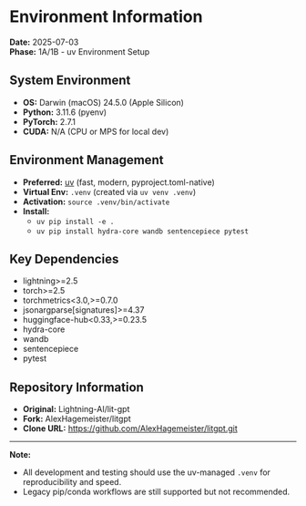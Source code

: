 # Environment Information

**Date:** 2025-07-03  
**Phase:** 1A/1B - uv Environment Setup

## System Environment

- **OS:** Darwin (macOS) 24.5.0 (Apple Silicon)
- **Python:** 3.11.6 (pyenv)
- **PyTorch:** 2.7.1
- **CUDA:** N/A (CPU or MPS for local dev)

## Environment Management

- **Preferred:** [uv](https://github.com/astral-sh/uv) (fast, modern, pyproject.toml-native)
- **Virtual Env:** `.venv` (created via `uv venv .venv`)
- **Activation:** `source .venv/bin/activate`
- **Install:**
  - `uv pip install -e .`
  - `uv pip install hydra-core wandb sentencepiece pytest`

## Key Dependencies

- lightning>=2.5
- torch>=2.5
- torchmetrics<3.0,>=0.7.0
- jsonargparse[signatures]>=4.37
- huggingface-hub<0.33,>=0.23.5
- hydra-core
- wandb
- sentencepiece
- pytest

## Repository Information

- **Original:** Lightning-AI/lit-gpt
- **Fork:** AlexHagemeister/litgpt
- **Clone URL:** https://github.com/AlexHagemeister/litgpt.git

---

**Note:**

- All development and testing should use the uv-managed `.venv` for reproducibility and speed.
- Legacy pip/conda workflows are still supported but not recommended.
